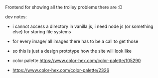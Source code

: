 
Frontend for showing all the trolley problems there are :D

dev notes:
- i cannot access a directory in vanilla js,
 i need node js (or something else) for storing file systems
- for every image/ all images there has to be a call to get those
- so this is just a design prototype how the site will look like

- color palette https://www.color-hex.com/color-palette/105290
- https://www.color-hex.com/color-palette/2326


